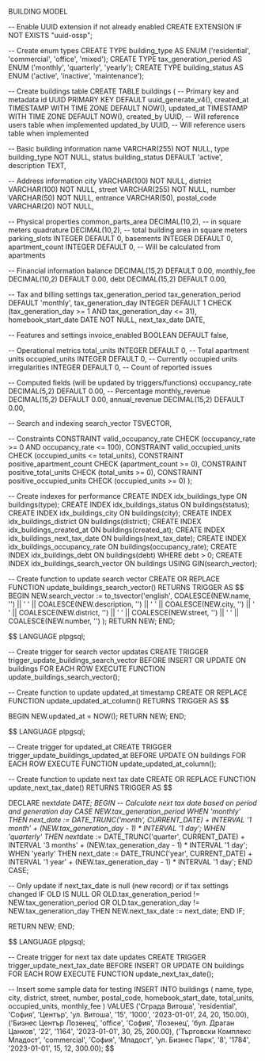 BUILDING MODEL

-- Enable UUID extension if not already enabled
CREATE EXTENSION IF NOT EXISTS "uuid-ossp";

-- Create enum types
CREATE TYPE building_type AS ENUM ('residential', 'commercial', 'office', 'mixed');
CREATE TYPE tax_generation_period AS ENUM ('monthly', 'quarterly', 'yearly');
CREATE TYPE building_status AS ENUM ('active', 'inactive', 'maintenance');

-- Create buildings table
CREATE TABLE buildings (
-- Primary key and metadata
id UUID PRIMARY KEY DEFAULT uuid_generate_v4(),
created_at TIMESTAMP WITH TIME ZONE DEFAULT NOW(),
updated_at TIMESTAMP WITH TIME ZONE DEFAULT NOW(),
created_by UUID, -- Will reference users table when implemented
updated_by UUID, -- Will reference users table when implemented

-- Basic building information
name VARCHAR(255) NOT NULL,
type building_type NOT NULL,
status building_status DEFAULT 'active',
description TEXT,

-- Address information
city VARCHAR(100) NOT NULL,
district VARCHAR(100) NOT NULL,
street VARCHAR(255) NOT NULL,
number VARCHAR(50) NOT NULL,
entrance VARCHAR(50),
postal_code VARCHAR(20) NOT NULL,

-- Physical properties
common_parts_area DECIMAL(10,2), -- in square meters
quadrature DECIMAL(10,2), -- total building area in square meters
parking_slots INTEGER DEFAULT 0,
basements INTEGER DEFAULT 0,
apartment_count INTEGER DEFAULT 0, -- Will be calculated from apartments

-- Financial information
balance DECIMAL(15,2) DEFAULT 0.00,
monthly_fee DECIMAL(10,2) DEFAULT 0.00,
debt DECIMAL(15,2) DEFAULT 0.00,

-- Tax and billing settings
tax_generation_period tax_generation_period DEFAULT 'monthly',
tax_generation_day INTEGER DEFAULT 1 CHECK (tax_generation_day >= 1 AND tax_generation_day <= 31),
homebook_start_date DATE NOT NULL,
next_tax_date DATE,

-- Features and settings
invoice_enabled BOOLEAN DEFAULT false,

-- Operational metrics
total_units INTEGER DEFAULT 0, -- Total apartment units
occupied_units INTEGER DEFAULT 0, -- Currently occupied units
irregularities INTEGER DEFAULT 0, -- Count of reported issues

-- Computed fields (will be updated by triggers/functions)
occupancy_rate DECIMAL(5,2) DEFAULT 0.00, -- Percentage
monthly_revenue DECIMAL(15,2) DEFAULT 0.00,
annual_revenue DECIMAL(15,2) DEFAULT 0.00,

-- Search and indexing
search_vector TSVECTOR,

-- Constraints
CONSTRAINT valid_occupancy_rate CHECK (occupancy_rate >= 0 AND occupancy_rate <= 100),
CONSTRAINT valid_occupied_units CHECK (occupied_units <= total_units),
CONSTRAINT positive_apartment_count CHECK (apartment_count >= 0),
CONSTRAINT positive_total_units CHECK (total_units >= 0),
CONSTRAINT positive_occupied_units CHECK (occupied_units >= 0)
);

-- Create indexes for performance
CREATE INDEX idx_buildings_type ON buildings(type);
CREATE INDEX idx_buildings_status ON buildings(status);
CREATE INDEX idx_buildings_city ON buildings(city);
CREATE INDEX idx_buildings_district ON buildings(district);
CREATE INDEX idx_buildings_created_at ON buildings(created_at);
CREATE INDEX idx_buildings_next_tax_date ON buildings(next_tax_date);
CREATE INDEX idx_buildings_occupancy_rate ON buildings(occupancy_rate);
CREATE INDEX idx_buildings_debt ON buildings(debt) WHERE debt > 0;
CREATE INDEX idx_buildings_search_vector ON buildings USING GIN(search_vector);

-- Create function to update search vector
CREATE OR REPLACE FUNCTION update_buildings_search_vector()
RETURNS TRIGGER AS $$
BEGIN
NEW.search_vector := to_tsvector('english',
COALESCE(NEW.name, '') || ' ' ||
COALESCE(NEW.description, '') || ' ' ||
COALESCE(NEW.city, '') || ' ' ||
COALESCE(NEW.district, '') || ' ' ||
COALESCE(NEW.street, '') || ' ' ||
COALESCE(NEW.number, '')
);
RETURN NEW;
END;

$$
LANGUAGE plpgsql;

-- Create trigger for search vector updates
CREATE TRIGGER trigger_update_buildings_search_vector
  BEFORE INSERT OR UPDATE ON buildings
  FOR EACH ROW
  EXECUTE FUNCTION update_buildings_search_vector();

-- Create function to update updated_at timestamp
CREATE OR REPLACE FUNCTION update_updated_at_column()
RETURNS TRIGGER AS
$$

BEGIN
NEW.updated_at = NOW();
RETURN NEW;
END;

$$
LANGUAGE plpgsql;

-- Create trigger for updated_at
CREATE TRIGGER trigger_update_buildings_updated_at
  BEFORE UPDATE ON buildings
  FOR EACH ROW
  EXECUTE FUNCTION update_updated_at_column();

-- Create function to update next tax date
CREATE OR REPLACE FUNCTION update_next_tax_date()
RETURNS TRIGGER AS
$$

DECLARE
next*date DATE;
BEGIN
-- Calculate next tax date based on period and generation day
CASE NEW.tax_generation_period
WHEN 'monthly' THEN
next_date := DATE_TRUNC('month', CURRENT_DATE) + INTERVAL '1 month' + (NEW.tax_generation_day - 1) * INTERVAL '1 day';
WHEN 'quarterly' THEN
next*date := DATE_TRUNC('quarter', CURRENT_DATE) + INTERVAL '3 months' + (NEW.tax_generation_day - 1) * INTERVAL '1 day';
WHEN 'yearly' THEN
next_date := DATE_TRUNC('year', CURRENT_DATE) + INTERVAL '1 year' + (NEW.tax_generation_day - 1) \* INTERVAL '1 day';
END CASE;

-- Only update if next_tax_date is null (new record) or if tax settings changed
IF OLD IS NULL OR OLD.tax_generation_period != NEW.tax_generation_period OR OLD.tax_generation_day != NEW.tax_generation_day THEN
NEW.next_tax_date := next_date;
END IF;

RETURN NEW;
END;

$$
LANGUAGE plpgsql;

-- Create trigger for next tax date updates
CREATE TRIGGER trigger_update_next_tax_date
  BEFORE INSERT OR UPDATE ON buildings
  FOR EACH ROW
  EXECUTE FUNCTION update_next_tax_date();

-- Insert some sample data for testing
INSERT INTO buildings (
  name, type, city, district, street, number, postal_code,
  homebook_start_date, total_units, occupied_units, monthly_fee
) VALUES
  ('Сграда Витоша', 'residential', 'София', 'Център', 'ул. Витоша', '15', '1000', '2023-01-01', 24, 20, 150.00),
  ('Бизнес Център Лозенец', 'office', 'София', 'Лозенец', 'бул. Драган Цанков', '22', '1164', '2023-01-01', 30, 25, 200.00),
  ('Търговски Комплекс Младост', 'commercial', 'София', 'Младост', 'ул. Бизнес Парк', '8', '1784', '2023-01-01', 15, 12, 300.00);
$$
